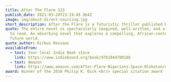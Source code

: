 ```yaml
---
title: After The Flare 123
publish_date: 2021-03-24T23:19:45.964Z
image: img/about-direct-sourcing.jpg
short_description: After the Flare is a futuristic thriller published by Unnamed Press.
quote: The entire novel is spectacularly imagined, well-written, and a pleasure
  to read. An absorbing novel that explores a compelling, African-centered
  future world.
quote_author: Kirkus Reviews
availableFrom:
  - text: Your local Indie Book store
    link: https://www.indiebound.org/book/9781944700188
  - text: Amazon
    link: https://www.amazon.com/After-Flare-Nigerians-Space-Olukotun/dp/1944700188/ref=sr_1_1?s=books&ie=UTF8&qid=1483902091&sr=1-1&keywords=%22after+the+flare%22+olukotun
award: Winner of the 2018 Philip K. Dick <br/> special citation award
---
```

